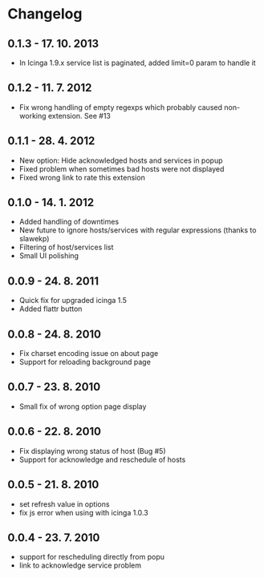 Changelog
=========

0.1.3 - 17. 10. 2013
-------------------
  * In Icinga 1.9.x service list is paginated, added limit=0 param to handle it

0.1.2 - 11. 7. 2012
-------------------
  * Fix wrong handling of empty regexps which probably caused non-working extension. See #13

0.1.1 - 28. 4. 2012
-------------------
  * New option: Hide acknowledged hosts and services in popup
  * Fixed problem when sometimes bad hosts were not displayed
  * Fixed wrong link to rate this extension

0.1.0 - 14. 1. 2012
-------------------
  * Added handling of downtimes
  * New future to ignore hosts/services with regular expressions (thanks to slawekp)
  * Filtering of host/services list
  * Small UI polishing

0.0.9 - 24. 8. 2011
-------------------
  * Quick fix for upgraded icinga 1.5
  * Added flattr button

0.0.8 - 24. 8. 2010
-------------------
  * Fix charset encoding issue on about page
  * Support for reloading background page

0.0.7 - 23. 8. 2010
-------------------
  * Small fix of wrong option page display

0.0.6 - 22. 8. 2010
-------------------
  * Fix displaying wrong status of host (Bug #5)
  * Support for acknowledge and reschedule of hosts

0.0.5 - 21. 8. 2010
-------------------
  * set refresh value in options
  * fix js error when using with icinga 1.0.3

0.0.4 - 23. 7. 2010
-------------------
  * support for rescheduling directly from popu
  * link to acknowledge service problem


